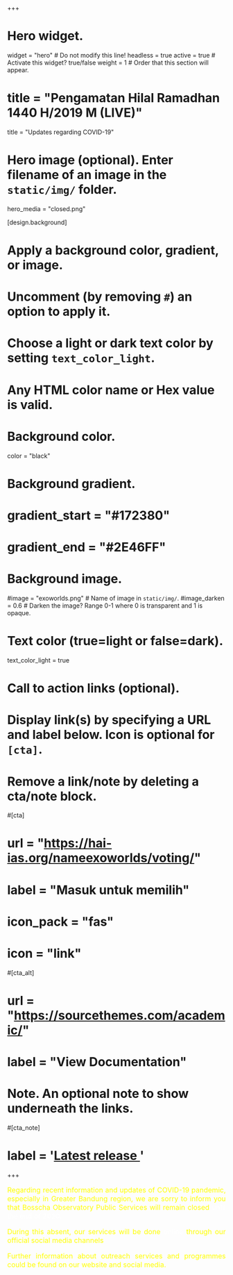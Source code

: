 +++
# Hero widget.
widget = "hero"  # Do not modify this line!
headless = true
active = true  # Activate this widget? true/false
weight = 1  # Order that this section will appear.

# title = "Pengamatan Hilal Ramadhan 1440 H/2019 M (LIVE)"
title = "Updates regarding COVID-19"

# Hero image (optional). Enter filename of an image in the `static/img/` folder.
hero_media = "closed.png"

[design.background]
  # Apply a background color, gradient, or image.
  #   Uncomment (by removing `#`) an option to apply it.
  #   Choose a light or dark text color by setting `text_color_light`.
  #   Any HTML color name or Hex value is valid.

  # Background color.
  color = "black"
  
  # Background gradient.
  # gradient_start = "#172380"
  # gradient_end = "#2E46FF"
  
  # Background image.
  #image = "exoworlds.png"  # Name of image in `static/img/`.
  #image_darken = 0.6  # Darken the image? Range 0-1 where 0 is transparent and 1 is opaque.

  # Text color (true=light or false=dark).
  text_color_light = true

# Call to action links (optional).
#   Display link(s) by specifying a URL and label below. Icon is optional for `[cta]`.
#   Remove a link/note by deleting a cta/note block.
#[cta]
#  url = "https://hai-ias.org/nameexoworlds/voting/"
#  label = "Masuk untuk memilih"
#  icon_pack = "fas"
#  icon = "link"
  
#[cta_alt]
#  url = "https://sourcethemes.com/academic/"
#  label = "View Documentation"

# Note. An optional note to show underneath the links.
#[cta_note]
#  label = '<a id="academic-release" href="https://sourcethemes.com/academic/updates" data-repo="gcushen/hugo-academic">Latest release <!-- V --></a>'
+++

<!-- {{< youtube "4EMrOhBZMSo">}} -->

<!-- <img src="/img/hilal-ramadhan-2019/bosscha.jpg" width="500"/> | <img src="/img/hilal-ramadhan-2019/kupang.jpg" width="500"/> -->

<!-- 
**********************************
  pakai markdown table
**********************************
 -->
<!-- Observatorium Bosscha | Kupang
------- | ------- 
<img src="/img/hilal-ramadhan-2019/bosscha.jpg" width="500"/> | {{< youtube 4EMrOhBZMSo >}} -->
<!-- Cek tautan [berikut]({{< ref "/post/ramadhan-2019/index.md" >}}) untuk lengkapnya. *Press release* bisa diunduh pada tautan {{% staticref "files/press-release-ramadhan-2019.pdf" "newtab" %}}berikut{{% /staticref %}}. -->

<!-- {{< youtube 4EMrOhBZMSo >}} -->

<!-- 
*******************************
  Pakai Flex Boxes
*******************************
 -->
<!-- <div style="display:flex">
     <div style="flex:1;padding-right:5px;">
          <img src="/img/hilal-ramadhan-2019/bosscha.png">
     </div>
     <div style="flex:1;padding-left:5px;">
          <img src="/img/hilal-ramadhan-2019/kupang.png">
     </div>
</div> -->

<style>
  pengumuman {
    text-align: justify;
  }
</style>

<pengumuman>
<p style="font-size:1rem;color:yellow">Regarding recent information and updates of COVID-19 pandemic, especially in Greater Bandung region, we are sorry to inform you that Bosscha Observatory Public Services will remain closed <font color="white">until the end of 2020.</font></p>

<p style="font-size:1rem;color:yellow">During this absent, our services will be done <font color="white">online </font> through our official social media channels</p>

<p style="font-size:1rem;color:yellow">Further information about outreach services and programmes could be found on our website and social media.</p>
</pengumuman>


<!-- Informasi lebih lengkap tekan tombol di bawah ini: -->
<!-- Tanggal / Jam: 13 Juli 2019 / 15:30 WIB -->